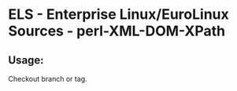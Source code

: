 # ELS - Enterprise Linux/EuroLinux Sources - perl-XML-DOM-XPath 
## Usage:
  Checkout branch or tag.
